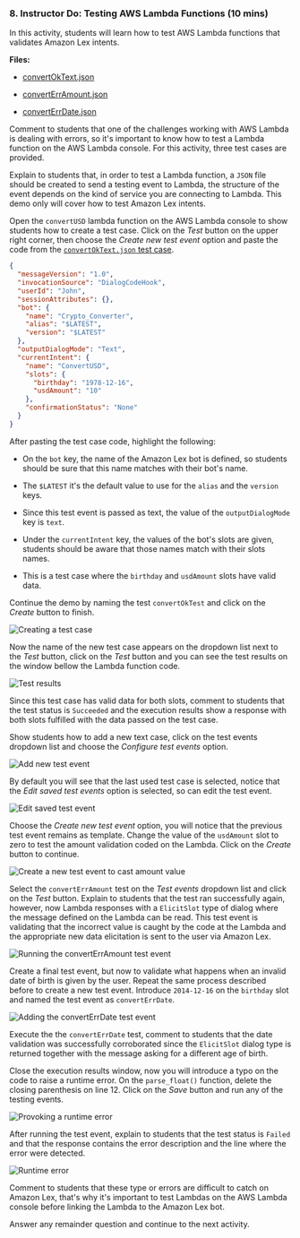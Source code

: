 ### 8. Instructor Do: Testing AWS Lambda Functions (10 mins)

In this activity, students will learn how to test AWS Lambda functions that validates Amazon Lex intents.

**Files:**

* [convertOkText.json](Activities/08-Ins_Testing_Lambdas/Solved/convertOkText.json)

* [convertErrAmount.json](Activities/08-Ins_Testing_Lambdas/Solved/convertErrAmount.json)

* [convertErrDate.json](Activities/08-Ins_Testing_Lambdas/Solved/convertErrDate.json)

Comment to students that one of the challenges working with AWS Lambda is dealing with errors, so it's important to know how to test a Lambda function on the AWS Lambda console. For this activity, three test cases are provided.

Explain to students that, in order to test a Lambda function, a `JSON` file should be created to send a testing event to Lambda, the structure of the event depends on the kind of service you are connecting to Lambda. This demo only will cover how to test Amazon Lex intents.

Open the `convertUSD` lambda function on the AWS Lambda console to show students how to create a test case. Click on the _Test_ button on the upper right corner, then choose the _Create new test event_ option and paste the code from the [`convertOkText.json` test case](Activities/08-Ins_Testing_Lambdas/Solved/convertOkText.json).

```json
{
  "messageVersion": "1.0",
  "invocationSource": "DialogCodeHook",
  "userId": "John",
  "sessionAttributes": {},
  "bot": {
    "name": "Crypto_Converter",
    "alias": "$LATEST",
    "version": "$LATEST"
  },
  "outputDialogMode": "Text",
  "currentIntent": {
    "name": "ConvertUSD",
    "slots": {
      "birthday": "1978-12-16",
      "usdAmount": "10"
    },
    "confirmationStatus": "None"
  }
}
```

After pasting the test case code, highlight the following:

* On the `bot` key, the name of the Amazon Lex bot is defined, so students should be sure that this name matches with their bot's name.

* The `$LATEST` it's the default value to use for the `alias` and the `version` keys.

* Since this test event is passed as text, the value of the `outputDialogMode` key is `text`.

* Under the `currentIntent` key, the values of the bot's slots are given, students should be aware that those names match with their slots names.

* This is a test case where the `birthday` and `usdAmount` slots have valid data.

Continue the demo by naming the test `convertOkTest` and click on the _Create_ button to finish.

![Creating a test case](Images/lambda-text-case.png)

Now the name of the new test case appears on the dropdown list next to the _Test_ button, click on the _Test_ button and you can see the test results on the window bellow the Lambda function code.

![Test results](Images/lambda-test-ok.png)

Since this test case has valid data for both slots, comment to students that the test status is `Succeeded` and the execution results show a response with both slots fulfilled with the data passed on the test case.

Show students how to add a new text case, click on the test events dropdown list and choose the _Configure test events_ option.

![Add new test event](Images/lambda-add-new-test-evet.png)

By default you will see that the last used test case is selected, notice that the _Edit saved test events_ option is selected, so can edit the test event.

![Edit saved test event](Images/lambda-add-new-test-default-selection.png)

Choose the _Create new test event_ option, you will notice that the previous test event remains as template. Change the value of the `usdAmount` slot to zero to test the amount validation coded on the Lambda. Click on the _Create_ button to continue.

![Create a new test event to cast amount value](Images/lambda-add-convertErrAmount.png)

Select the `convertErrAmount` test on the _Test events_ dropdown list and click on the _Test_ button. Explain to students that the test ran successfully again, however, now Lambda responses with a `ElicitSlot` type of dialog where the message defined on the Lambda can be read. This test event is validating that the incorrect value is caught by the code at the Lambda and the appropriate new data elicitation is sent to the user via Amazon Lex.

![Running the convertErrAmount test event](Images/lambda-testing-convertErrAmount.png)

Create a final test event, but now to validate what happens when an invalid date of birth is given by the user. Repeat the same process described before to create a new test event. Introduce `2014-12-16` on the `birthday` slot and named the test event as `convertErrDate`.

![Adding the convertErrDate test event](Images/lambda-add-convertErrDate.png)

Execute the the `convertErrDate` test, comment to students that the date validation was successfully corroborated since the `ElicitSlot` dialog type is returned together with the message asking for a different age of birth.

Close the execution results window, now you will introduce a typo on the code to raise a runtime error. On the `parse_float()` function, delete the closing parenthesis on line 12. Click on the _Save_ button and run any of the testing events.

![Provoking a runtime error](Images/lambda-provoking-runtime-error.png)

After running the test event, explain to students that the test status is `Failed` and that the response contains the error description and the line where the error were detected.

![Runtime error](Images/lambda-runtime-error.png)

Comment to students that these type or errors are difficult to catch on Amazon Lex, that's why it's important to test Lambdas on the AWS Lambda console before linking the Lambda to the Amazon Lex bot.

Answer any remainder question and continue to the next activity.
